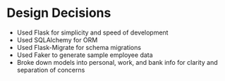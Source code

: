 # Design Decisions

- Used Flask for simplicity and speed of development
- Used SQLAlchemy for ORM
- Used Flask-Migrate for schema migrations
- Used Faker to generate sample employee data
- Broke down models into personal, work, and bank info for clarity and separation of concerns
